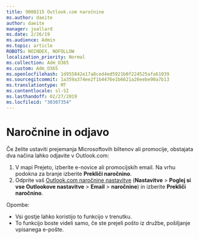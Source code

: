 ```yaml
---
title: 9000215 Outlook.com naročnine
ms.author: daeite
author: daeite
manager: joallard
ms.date: 2/26/19
ms.audience: Admin
ms.topic: article
ROBOTS: NOINDEX, NOFOLLOW
localization_priority: Normal
ms.collection: Adm_O365
ms.custom: Adm_O365
ms.openlocfilehash: 1d955842e17a8ced4ed5921b0f224525afa61039
ms.sourcegitcommit: 1a359a374ee2f1b4476e1b6621a26eebe90a7b13
ms.translationtype: MT
ms.contentlocale: sl-SI
ms.lasthandoff: 02/27/2019
ms.locfileid: "30307354"
---
```

# <a name="subscriptions-and-unsubscribing"></a>Naročnine in odjavo

Če želite ustaviti prejemanja Microsoftovih biltenov ali promocije, obstajata dva načina lahko odjavite v Outlook.com:

1. V mapi Prejeto, izberite e-novice ali promocijskih email. Na vrhu podokna za branje izberite **Prekliči naročnino**.
2. Odprite vaš [Outlook.com naročnine nastavitve](https://outlook.live.com/mail/options/mail/brandsSubscriptions) (**Nastavitve** > **Poglej si vse Outlookove nastavitve** > **Email** > **naročnine**) in izberite **Prekliči naročnino**.

Opombe:

- Vsi gostje lahko koristijo to funkcijo v trenutku.
- To funkcijo boste videli samo, če ste prejeli pošto iz družbe, pošiljanje vpisanega e-pošte.